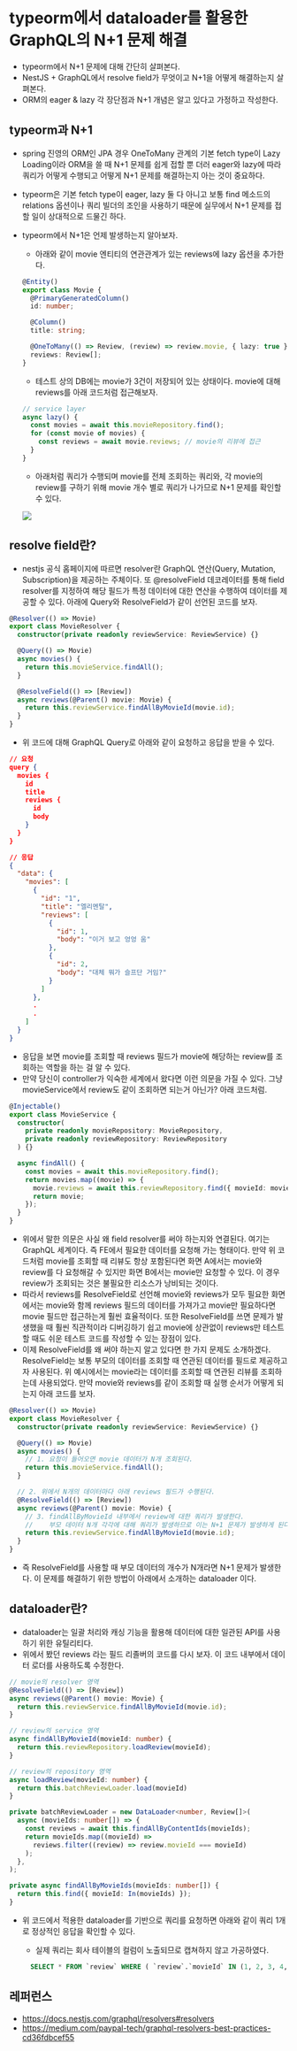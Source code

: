 # typeorm에서 dataloader를 활용한 GraphQL의 N+1 문제 해결

- typeorm에서 N+1 문제에 대해 간단히 살펴본다.
- NestJS + GraphQL에서 resolve field가 무엇이고 N+1을 어떻게 해결하는지 살펴본다.
- ORM의 eager & lazy 각 장단점과 N+1 개념은 알고 있다고 가정하고 작성한다.

## typeorm과 N+1

- spring 진영의 ORM인 JPA 경우 OneToMany 관계의 기본 fetch type이 Lazy Loading이라 ORM을 쓸 때 N+1 문제를 쉽게 접할 뿐 더러 eager와 lazy에 따라 쿼리가 어떻게 수행되고 어떻게 N+1 문제를 해결하는지 아는 것이 중요하다.
- typeorm은 기본 fetch type이 eager, lazy 둘 다 아니고 보통 find 메소드의 relations 옵션이나 쿼리 빌더의 조인을 사용하기 때문에 실무에서 N+1 문제를 접할 일이 상대적으로 드물긴 하다.
- typeorm에서 N+1은 언제 발생하는지 알아보자.

  - 아래와 같이 movie 엔티티의 연관관계가 있는 reviews에 lazy 옵션을 추가한다.

  ```ts
  @Entity()
  export class Movie {
    @PrimaryGeneratedColumn()
    id: number;

    @Column()
    title: string;

    @OneToMany(() => Review, (review) => review.movie, { lazy: true })
    reviews: Review[];
  }
  ```

  - 테스트 상의 DB에는 movie가 3건이 저장되어 있는 상태이다. movie에 대해 reviews를 아래 코드처럼 접근해보자.

  ```ts
  // service layer
  async lazy() {
    const movies = await this.movieRepository.find();
    for (const movie of movies) {
      const reviews = await movie.reviews; // movie의 리뷰에 접근
    }
  }
  ```

  - 아래처럼 쿼리가 수행되며 movie를 전체 조회하는 쿼리와, 각 movie의 review를 구하기 위해 movie 개수 별로 쿼리가 나가므로 N+1 문제를 확인할 수 있다.

  ![](../images/js/n+1_query.png)

## resolve field란?

- nestjs 공식 홈페이지에 따르면 resolver란 GraphQL 연산(Query, Mutation, Subscription)을 제공하는 주체이다. 또 @resolveField 데코레이터를 통해 field resolver를 지정하여 해당 필드가 특정 데이터에 대한 연산을 수행하여 데이터를 제공할 수 있다. 아래에 Query와 ResolveField가 같이 선언된 코드를 보자.

```ts
@Resolver(() => Movie)
export class MovieResolver {
  constructor(private readonly reviewService: ReviewService) {}

  @Query(() => Movie)
  async movies() {
    return this.movieService.findAll();
  }

  @ResolveField(() => [Review])
  async reviews(@Parent() movie: Movie) {
    return this.reviewService.findAllByMovieId(movie.id);
  }
}
```

- 위 코드에 대해 GraphQL Query로 아래와 같이 요청하고 응답을 받을 수 있다.

```json
// 요청
query {
  movies {
    id
    title
    reviews {
      id
      body
    }
  }
}

// 응답
{
  "data": {
    "movies": [
      {
        "id": "1",
        "title": "엘리멘탈",
        "reviews": [
          {
            "id": 1,
            "body": "이거 보고 엉엉 움"
          },
          {
            "id": 2,
            "body": "대체 뭐가 슬프단 거임?"
          }
        ]
      },
      .
      .
    ]
  }
}
```

- 응답을 보면 movie를 조회할 때 reviews 필드가 movie에 해당하는 review를 조회하는 역할을 하는 걸 알 수 있다.
- 만약 당신이 controller가 익숙한 세계에서 왔다면 이런 의문을 가질 수 있다. 그냥 movieService에서 review도 같이 조회하면 되는거 아닌가? 아래 코드처럼.

```ts
@Injectable()
export class MovieService {
  constructor(
    private readonly movieRepository: MovieRepository,
    private readonly reviewRepository: ReviewRepository
  ) {}

  async findAll() {
    const movies = await this.movieRepository.find();
    return movies.map((movie) => {
      movie.reviews = await this.reviewRepository.find({ movieId: movie.id });
      return movie;
    });
  }
}
```

- 위에서 말한 의문은 사실 왜 field resolver를 써야 하는지와 연결된다. 여기는 GraphQL 세계이다.
  즉 FE에서 필요한 데이터를 요청해 가는 형태이다. 만약 위 코드처럼 movie를 조회할 때 리뷰도 항상 포함된다면 화면 A에서는 movie와 review를 다 요청해갈 수 있지만 화면 B에서는 movie만 요청할 수 있다. 이 경우 review가 조회되는 것은 불필요한 리소스가 낭비되는 것이다.
- 따라서 reviews를 ResolveField로 선언해 movie와 reviews가 모두 필요한 화면에서는 movie와 함께 reviews 필드의 데이터를 가져가고 movie만 필요하다면 movie 필드만 접근하는게 훨씬 효율적이다. 또한 ResolveField를 쓰면 문제가 발생했을 때 훨씬 직관적이라 디버깅하기 쉽고 movie에 상관없이 reviews만 테스트할 때도 쉬운 테스트 코드를 작성할 수 있는 장점이 있다.
- 이제 ResolveField를 왜 써야 하는지 알고 있다면 한 가지 문제도 소개하겠다. ResolveField는 보통 부모의 데이터를 조회할 때 연관된 데이터를 필드로 제공하고자 사용된다. 위 예시에서는 movie라는 데이터를 조회할 때 연관된 리뷰를 조회하는데 사용되었다. 만약 movie와 reviews를 같이 조회할 때 실행 순서가 어떻게 되는지 아래 코드를 보자.

```ts
@Resolver(() => Movie)
export class MovieResolver {
  constructor(private readonly reviewService: ReviewService) {}

  @Query(() => Movie)
  async movies() {
    // 1. 요청이 들어오면 movie 데이터가 N개 조회된다.
    return this.movieService.findAll();
  }

  // 2. 위에서 N개의 데이터마다 아래 reviews 필드가 수행된다.
  @ResolveField(() => [Review])
  async reviews(@Parent() movie: Movie) {
    // 3. findAllByMovieId 내부에서 review에 대한 쿼리가 발생한다.
    //    부모 데이터 N개 각각에 대해 쿼리가 발생하므로 이는 N+1 문제가 발생하게 된다.
    return this.reviewService.findAllByMovieId(movie.id);
  }
}
```

- 즉 ResolveField를 사용할 때 부모 데이터의 개수가 N개라면 N+1 문제가 발생한다. 이 문제를 해결하기 위한 방법이 아래에서 소개하는 dataloader 이다.

## dataloader란?

- dataloader는 일괄 처리와 캐싱 기능을 활용해 데이터에 대한 일관된 API를 사용하기 위한 유틸리티다.
- 위에서 봤던 reviews 라는 필드 리졸버의 코드를 다시 보자. 이 코드 내부에서 데이터 로더를 사용하도록 수정한다.

```ts
// movie의 resolver 영역
@ResolveField(() => [Review])
async reviews(@Parent() movie: Movie) {
  return this.reviewService.findAllByMovieId(movie.id);
}

// review의 service 영역
async findAllByMovieId(movieId: number) {
  return this.reviewRepository.loadReview(movieId);
}

// review의 repository 영역
async loadReview(movieId: number) {
  return this.batchReviewLoader.load(movieId)
}

private batchReviewLoader = new DataLoader<number, Review[]>(
  async (movieIds: number[]) => {
    const reviews = await this.findAllByContentIds(movieIds);
    return movieIds.map((movieId) =>
      reviews.filter((review) => review.movieId === movieId)
    );
  },
);

private async findAllByMovieIds(movieIds: number[]) {
  return this.find({ movieId: In(movieIds) });
}
```

- 위 코드에서 적용한 dataloader를 기반으로 쿼리를 요청하면 아래와 같이 쿼리 1개로 정상적인 응답을 확인할 수 있다.

  - 실제 쿼리는 회사 테이블의 컬럼이 노출되므로 캡쳐하지 않고 가공하였다.

  ```sql
    SELECT * FROM `review` WHERE ( `review`.`movieId` IN (1, 2, 3, 4, 5) )
  ```

## 레퍼런스

- https://docs.nestjs.com/graphql/resolvers#resolvers
- https://medium.com/paypal-tech/graphql-resolvers-best-practices-cd36fdbcef55
